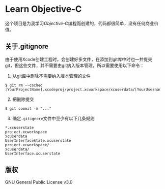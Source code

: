 # Learn Objective-C

这个项目是为我学习*Objective-C*编程而创建的，代码都很简单，没有任何商业价值。

## 关于.gitignore

由于使用Xcode创建工程时，会创建好多文件，在添加到git库中时也一并提交git，但这些文件，并不需要由git纳入版本管理，所以需要使用以下命令：

1.  从git库中删除不需要纳入版本管理的文件

~~~
$ git rm --cached [YourProjectName].xcodeproj/project.xcworkspace/xcuserdata/[YourUsername].xcuserdatad/UserInterfaceState.xcuserstate
~~~

2.  把删除提交

~~~
$ git commit -m "..."
~~~

3.  确定`.gitignore`文件中至少有以下几条规则

~~~
*.xcuserstate  
project.xcworkspace  
xcuserdata  
UserInterfaceState.xcuserstate  
project.xcworkspace/  
xcuserdata/  
UserInterface.xcuserstate 
~~~

## 版权

GNU General Public License v3.0
